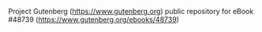 Project Gutenberg (https://www.gutenberg.org) public repository for eBook #48739 (https://www.gutenberg.org/ebooks/48739)
